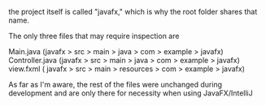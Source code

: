 the project itself is called "javafx," which is why the root folder shares that name.

The only three files that may require inspection are

Main.java (javafx > src > main > java > com > example > javafx)
Controller.java (javafx > src > main > java > com > example > javafx)
view.fxml ( javafx > src > main > resources > com > example > javafx)

As far as I'm aware, the rest of the files were unchanged during development and are only there for necessity when using JavaFX/IntelliJ
